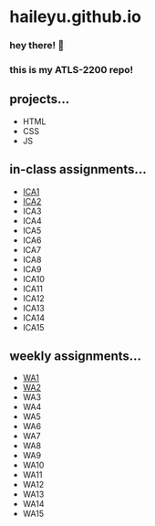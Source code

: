 # haileyu.github.io

### hey there! 👋
### this is my ATLS-2200 repo!  

## projects...
* HTML
* CSS 
* JS 

## in-class assignments...
* [ICA1](https://drive.google.com/file/d/1rYVwrHPyzyaKP7_86Z25fzsR662f8jTk/view?usp=sharing)
* [ICA2](https://drive.google.com/file/d/1qQ6e85LZ79_b_ixmbHGV4i82BM0JSJxI/view?usp=sharing)
* ICA3
* ICA4
* ICA5
* ICA6
* ICA7
* ICA8
* ICA9
* ICA10
* ICA11
* ICA12
* ICA13
* ICA14
* ICA15

## weekly assignments...
* [WA1](https://haileyu.github.io/haileyu/wa/wa1)
* [WA2](https://haileyu.github.io/haileyu/wa/wa2)
* WA3
* WA4
* WA5
* WA6
* WA7
* WA8
* WA9
* WA10
* WA11
* WA12
* WA13
* WA14
* WA15
